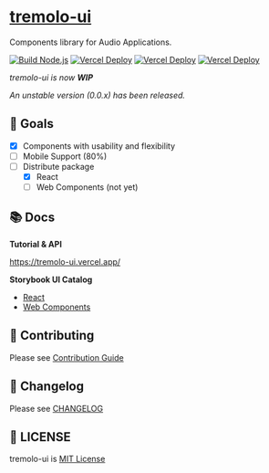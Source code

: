 
# [tremolo-ui](https://github.com/m1m0zzz/tremolo-ui)

Components library for Audio Applications.

[![Build Node.js](https://github.com/m1m0zzz/tremolo-ui/actions/workflows/build.yml/badge.svg)](https://github.com/m1m0zzz/tremolo-ui/actions/workflows/build.yml)
[![Vercel Deploy](https://deploy-badge.vercel.app/vercel/tremolo-ui?logo=docusaurus&name=Docs)](https://tremolo-ui.vercel.app/)
[![Vercel Deploy](https://deploy-badge.vercel.app/vercel/tremolo-ui-sb-react?logo=storybook&name=React)](https://tremolo-ui-sb-react.vercel.app/)
[![Vercel Deploy](https://deploy-badge.vercel.app/vercel/tremolo-ui-sb-web-components?logo=storybook&name=Web+Components)](https://tremolo-ui-sb-web-components.vercel.app/)

*tremolo-ui is now* ***WIP***

*An unstable version (0.0.x) has been released.*

## 🚩 Goals

- [x] Components with usability and flexibility
- [ ] Mobile Support (80%)
- [ ] Distribute package
  - [x] React
  - [ ] Web Components (not yet)

## 📚 Docs

**Tutorial & API**

https://tremolo-ui.vercel.app/

**Storybook UI Catalog**

- [React](https://tremolo-ui-sb-react.vercel.app/)
- [Web Components](https://tremolo-ui-sb-web-components.vercel.app/)


## 🦝 Contributing
Please see [Contribution Guide](https://tremolo-ui.vercel.app/docs/guides/CONTRIBUTING)

## 🦺 Changelog

Please see [CHANGELOG](https://tremolo-ui.vercel.app/docs/support/CHANGELOG)


## 📜 LICENSE
tremolo-ui is [MIT License](./LICENSE)
